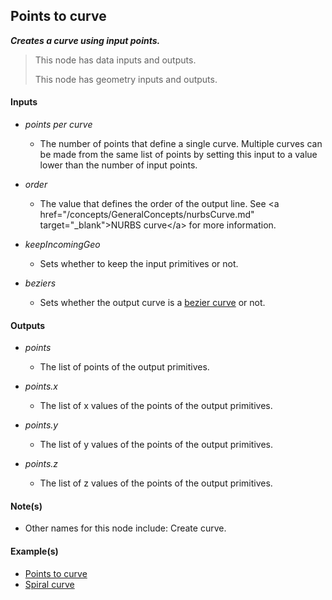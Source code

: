 ## Points to curve

**_Creates a curve using input points._**

> This node has data inputs and outputs.
>
> This node has geometry inputs and outputs.


#### Inputs

* _points per curve_

  * The number of points that define a single curve. Multiple curves can be made from the same list of points by setting this input to a value lower than the number of input points.

* _order_

  * The value that defines the order of the output line. See &lt;a href="/concepts/GeneralConcepts/nurbsCurve.md" target="_blank">NURBS curve&lt;/a> for more information.

* _keepIncomingGeo_

  * Sets whether to keep the input primitives or not.

* _beziers_

  * Sets whether the output curve is a [bezier curve](https://en.wikipedia.org/wiki/B%C3%A9zier_curve) or not.


#### Outputs

* _points_

  * The list of points of the output primitives.

* _points.x_

  * The list of x values of the points of the output primitives.

* _points.y_

  * The list of y values of the points of the output primitives.

* _points.z_

  * The list of z values of the points of the output primitives.


#### Note(s)



* Other names for this node include: Create curve.


#### Example(s)



* <a href="https://creator.trimble.com/graph?assetURI=whp:fe2a797b-58c5-4a2e-941d-bcae38ae6515&version=latest" target="_blank">Points to curve</a>
* <a href="https://creator.trimble.com/graph?assetURI=whp:9be3e2e0-6dbb-4c83-a1f1-49a80e7f1cb2&version=latest" target="_blank">Spiral curve</a>
